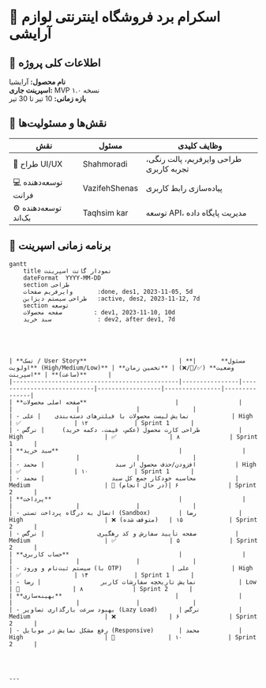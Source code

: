 # 🧴 اسکرام برد فروشگاه اینترنتی لوازم آرایشی  

## 🎯 اطلاعات کلی پروژه  
**نام محصول:** آرایشیا  
**اسپرینت جاری:** MVP نسخه ۱.۰  
**بازه زمانی:** 10 تیر تا 30 تیر   

## 👥 نقش‌ها و مسئولیت‌ها  
| نقش | مسئول | وظایف کلیدی |  
|------|--------|--------------|  
| 🎨 طراح UI/UX | Shahmoradi | طراحی وایرفریم، پالت رنگی، تجربه کاربری |  
| 💻 توسعه‌دهنده فرانت | VazifehShenas | پیاده‌سازی رابط کاربری |  
| ⚙️ توسعه‌دهنده بک‌اند | Taqhsim kar | توسعه API، مدیریت پایگاه داده |  

## 📅 برنامه زمانی اسپرینت  
```mermaid  
gantt  
    title نمودار گانت اسپرینت  
    dateFormat  YYYY-MM-DD  
    section طراحی  
    وایرفریم صفحات       :done, des1, 2023-11-05, 5d  
    طراحی سیستم دیزاین   :active, des2, 2023-11-12, 7d  
    section توسعه  
    صفحه محصولات         : dev1, 2023-11-10, 10d  
    سبد خرید             : dev2, after dev1, 7d  





| **تسک / User Story**                          | **مسئول**       | **اولویت (High/Medium/Low)** | **وضعیت** (✅/🔄/❌) | **تخمین زمان (ساعت)** | **اسپرینت**      |
|-----------------------------------------------|----------------|----------------------------|------------------|----------------|---------------|
| **صفحه اصلی محصولات**                         |                 |                            |                  |                |               |
| - نمایش لیست محصولات با فیلترهای دسته‌بندی    | علی            | High                       | ✅               | ۱۲             | Sprint 1      |
| - طراحی کارت محصول (عکس، قیمت، دکمه خرید)     | نرگس           | High                       | ✅               | ۸              | Sprint 1      |
| **سبد خرید**                                  |                 |                            |                  |                |               |
| - افزودن/حذف محصول از سبد                    | محمد           | High                       | ✅               | ۱۰             | Sprint 1      |
| - محاسبه خودکار جمع کل سبد                   | محمد           | Medium                     | 🔄 (در حال انجام)| ۶              | Sprint 2      |
| **پرداخت**                                    |                 |                            |                  |                |               |
| - اتصال به درگاه پرداخت تستی (Sandbox)        | رضا            | High                       | ❌ (متوقف شده)   | ۱۵             | Sprint 2      |
| - صفحه تأیید سفارش و کد رهگیری               | نرگس           | Medium                     | ✅               | ۵              | Sprint 2      |
| **حساب کاربری**                               |                 |                            |                  |                |               |
| - سیستم ثبت‌نام و ورود (با OTP)              | علی            | High                       | ✅               | ۱۴             | Sprint 1      |
| - نمایش تاریخچه سفارشات کاربر                 | رضا            | Low                        | 🔄               | ۸              | Sprint 2      |
| **بهینه‌سازی**                                |                 |                            |                  |                |               |
| - بهبود سرعت بارگذاری تصاویر (Lazy Load)      | نرگس           | Medium                     | ❌               | ۶              | Sprint 2      |
| - رفع مشکل نمایش در موبایل (Responsive)       | محمد           | High                       | 🔄               | ۱۰             | Sprint 2      |




---

